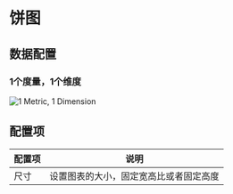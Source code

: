 # 饼图

## 数据配置

### 1个度量，1个维度

![1 Metric, 1 Dimension](https://static-docs.nocobase.com/202410101131823.png)

## 配置项

| 配置项 | 说明                                   |
| ------ | -------------------------------------- |
| 尺寸   | 设置图表的大小，固定宽高比或者固定高度 |
